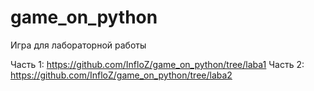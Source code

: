 # game_on_python
Игра для лабораторной работы

Часть 1: https://github.com/InfloZ/game_on_python/tree/laba1
Часть 2: https://github.com/InfloZ/game_on_python/tree/laba2
